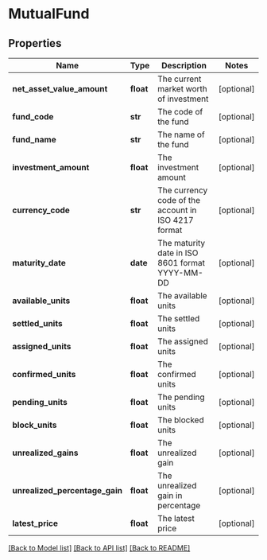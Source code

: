# MutualFund

## Properties
Name | Type | Description | Notes
------------ | ------------- | ------------- | -------------
**net_asset_value_amount** | **float** | The current market worth of investment | [optional] 
**fund_code** | **str** | The code of the fund | [optional] 
**fund_name** | **str** | The name of the fund | [optional] 
**investment_amount** | **float** | The investment amount | [optional] 
**currency_code** | **str** | The currency code of the account in ISO 4217 format | [optional] 
**maturity_date** | **date** | The maturity date in ISO 8601 format YYYY-MM-DD | [optional] 
**available_units** | **float** | The available units | [optional] 
**settled_units** | **float** | The settled units | [optional] 
**assigned_units** | **float** | The assigned units | [optional] 
**confirmed_units** | **float** | The confirmed units | [optional] 
**pending_units** | **float** | The pending units | [optional] 
**block_units** | **float** | The blocked units | [optional] 
**unrealized_gains** | **float** | The unrealized gain | [optional] 
**unrealized_percentage_gain** | **float** | The unrealized gain in percentage | [optional] 
**latest_price** | **float** | The latest price | [optional] 

[[Back to Model list]](../README.md#documentation-for-models) [[Back to API list]](../README.md#documentation-for-api-endpoints) [[Back to README]](../README.md)

